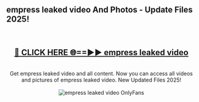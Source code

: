 <h2>empress leaked video And Photos - Update Files 2025!</h2>
<br>
<div align="center">
<h2><a href="https://linkcuts.com/hfmhzwbr" rel="nofollow">🔴 CLICK HERE 🌐==►► empress leaked video</a></h2>
<br>
Get empress leaked video and all content. Now you can access all videos and pictures of empress leaked video. New Updated Files 2025!
<br>
<br>
<a href="https://linkcuts.com/hfmhzwbr" rel="nofollow" data-target="animated-image.originalLink"><img src="https://i.ibb.co.com/WyWwxjT/player-gif2.gif" alt="empress leaked video OnlyFans" style="max-width: 100%; display: inline-block;" data-target="animated-image.originalImage"></a>
</div>
<br>